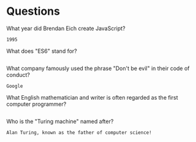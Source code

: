 # Questions

What year did Brendan Eich create JavaScript?

```
1995
```

What does "ES6" stand for?

```

```

What company famously used the phrase "Don't be evil" in their code of conduct?

```
Google
```

What English mathematician and writer is often regarded as the first computer programmer?

```

```

Who is the "Turing machine" named after?

```
Alan Turing, known as the father of computer science!

```
